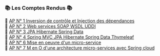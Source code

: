 ### :books: Les Comptes Rendus :books:
:memo: [AP N° 1 Inversion de contrôle et Injection des dépendances](https://github.com/Najat-ESSAYYAD/Architecture_JEE_-_Middlewares/blob/main/AP%20N%C2%B0%201%20Inversion%20de%20contr%C3%B4le%20et%20Injection%20des%20d%C3%A9pendances/JEE_Najat_ES-SAYYAD_GLSID.pdf)   
:memo: [AP N° 2 Web services SOAP WSDL UDDI](https://github.com/Najat-ESSAYYAD/Architecture_JEE_-_Middlewares/blob/main/AP%20N%C2%B0%203%20%20JPA%20Hibernate%20Spring%20Data/ES-SAYYAD_Najat_Activit%C3%A9%20Pratique%20N%C2%B03_GLSID.pdf)  
:memo: [AP N° 3  JPA Hibernate Spring Data](https://github.com/Najat-ESSAYYAD/Architecture_JEE_-_Middlewares/blob/main/AP%20N%C2%B0%203%20%20JPA%20Hibernate%20Spring%20Data/ES-SAYYAD_Najat_Activit%C3%A9%20Pratique%20N%C2%B03_GLSID.pdf)   
:memo: [AP N° 4  Spring MVC JPA Hibernate Spring Data Thymeleaf](https://github.com/Najat-ESSAYYAD/Architecture_JEE_-_Middlewares/blob/main/AP%20N%C2%B0%204%20%20Spring%20MVC%20JPA%20Hibernate%20Spring%20Data%20Thymeleaf/ES-SAYYAD_Najat_Activit%C3%A9%20Pratique%20N%C2%B04_GLSID.pdf)  
:memo: [AP N° 6  Mise en oeuvre d'un micro-service](https://github.com/Najat-ESSAYYAD/Architecture_JEE_-_Middlewares/blob/main/AP%20N%C2%B0%206%20%20Mise%20en%20oeuvre%20d'un%20micro-service/ES-SAYYAD_Najat_Activit%C3%A9%20Pratique%20N%C2%B06_GLSID%20.pdf)  
:memo: [AP N° 7 M en O d'une architecture micro-services avec Spring cloud]()
